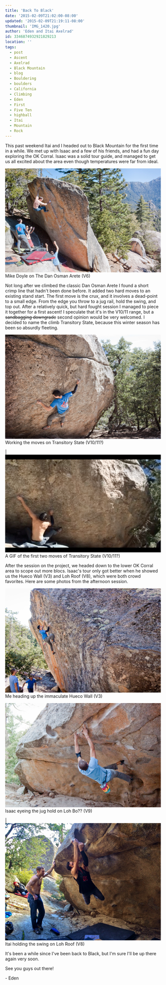 ```yaml
---
title: 'Back To Black'
date: '2015-02-09T21:02:00-08:00'
updated: '2015-02-09T21:19:11-08:00'
thumbnail: 'IMG_1420.jpg'
author: 'Eden and Itai Axelrad'
id: 3346874932921829213
location: ''
tags:
  - post
  - Ascent
  - Axelrad
  - Black Mountain
  - blog
  - Bouldering
  - boulders
  - California
  - Climbing
  - Eden
  - First
  - Five Ten
  - highball
  - Itai
  - Mountain
  - Rock
---
```

This past weekend Itai and I headed out to Black Mountain for the first time in a while. We met up with Isaac and a few of his friends, and had a fun day exploring the OK Corral. Isaac was a solid tour guide, and managed to get us all excited about the area even though temperatures were far from ideal.

![image alt](/images/IMG_1420.jpg)Mike Doyle on The Dan Osman Arete (V6)

Not long after we climbed the classic Dan Osman Arete I found a short crimp line that hadn't been done before. It added two hard moves to an existing stand start. The first move is the crux, and it involves a dead-point to a small edge. From the edge you throw to a jug rail, hold the swing, and top out. After a relatively quick, but hard fought session I managed to piece it together for a first ascent! I speculate that it's in the V10/11 range, but a ~~sandbagging
downgrade~~ second opinion would be very welcomed. I decided to name the climb Transitory State, because this winter season has been so absurdly fleeting.

![image alt](/images/IMG_1430.jpg)Working the moves on Transitory State (V10/11?)

| ![image alt](/images/output_zxN2Yr.gif)A GIF of the first two moves of Transitory State (V10/11?)

After the session on the project, we headed down to the lower OK Corral area to scope out more blocs. Isaac's tour only got better when he showed us the Hueco Wall (V3) and Loh Roof (V8), which were both crowd favorites. Here are some photos from the afternoon session.

![image alt](/images/IMG_1447.jpg)Me heading up the immaculate Hueco Wall (V3)

![image alt](/images/IMG_1476.jpg)Isaac eyeing the jug hold on Loh Bo?? (V9)

| ![image alt](/images/IMG_5312.JPG)Itai holding the swing on Loh Roof (V8)

It's been a while since I've been back to Black, but I'm sure I'll be up there again very soon.

See you guys out there!

\- Eden

